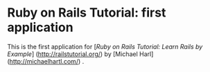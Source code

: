 # Ruby on Rails Tutorial: first application

This is the first application for [*Ruby on Rails Tutorial: Learn Rails by Example*] (http://railstutorial.org/) by [Michael Harl] (http://michaelhartl.com/) .